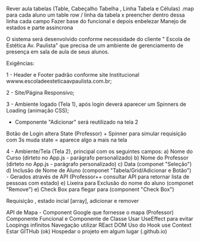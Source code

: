 Rever aula tabelas (Table, Cabeçalho Tabelha , Linha Tabela e Células)
.map para cada aluno um table row / linha da tabela x preencher dentro dessa linha cada campo
Fazer base do funcional e depois enbelezar
Manejo de estados e parte assincrona


O sistema será desenvolvido conforme necessidade do cliente " Escola de Estética Av. Paulista" que precisa de um ambiente de gerenciamento de presença em sala de aula de seus alunos.

Exigências:

1 - Header e Footer padrão conforme site Institucional wwww.escoladeesteticaavpaulista.com.br;

2 - Site/Página Responsivo;

3 - Ambiente logado (Tela 1), após login deverá aparecer um Spinners de Loading (animação CSS); 
- Componente "Adicionar" será reutilizado na tela 2

Botão de Login altera State (Professor) + Spinner para simular requisição com 3s muda state = aparece algo a mais na tela

4 - Ambiente/Tela (Tela 2), principal com os seguintes campos:
    a) Nome do Curso (dirteto no App.js - parágrafo personalizado)
    b) Nome do Professor (dirteto no App.js - parágrafo personalizado)
    c) Data (componet "Seleção")
    d) Inclusão de Nome de Aluno (componet "Tabela/Grid/Adicionar e Botão") - Gerados através de API (Professor++ consultar API para retornar lista de pessoas com estado)
    e) Lixeira para Exclusão do nome do aluno (componet "Remove")
    e) Check Box para flegar para (component "Check Box")

Requisição , estado incial [array], adicionar e remover

API de Mapa - Component Google que fornesse o mapa (Professor)
Componente Funcional e Componente de Classe
Usar UseEffect para evitar Loopings infinitos
Navegação utilizar REact DOM
Uso do Hook use Context
Estar GITHub (ok)
Hospedar o projeto em algum lugar (.github.io)




